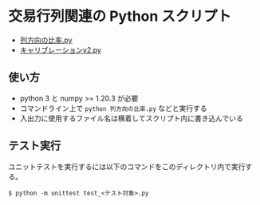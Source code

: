 # 交易行列関連の Python スクリプト

- [列方向の比率.py](./列方向の比率.py)
- [キャリブレーションv2.py](./キャリブレーションv2.py)

## 使い方

- python 3 と numpy >= 1.20.3 が必要
- コマンドライン上で `python 列方向の比率.py` などと実行する
- 入出力に使用するファイル名は横着してスクリプト内に書き込んでいる

## テスト実行

ユニットテストを実行するには以下のコマンドをこのディレクトリ内で実行する。

```
$ python -m unittest test_<テスト対象>.py
```
